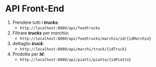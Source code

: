# API Front-End
1. Prendere tutti i ***trucks***:
   - `http://localhost:8080/api/foodtrucks`
2. Filtrare ***trucks*** per *marchio*:
   - `http://localhost:8080/api/foodtrucks/marchio/id/{idMarchio}`
3. dettaglio ***truck***:
   - `http://localhost:8080/api/marchi/truck/{idTruck}`
4. Prodotto per ***Id***:
   - `http://localhost:8080/api/piatti/piatto/{idPiatto}`
